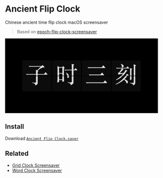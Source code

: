 # Ancient Flip Clock

Chinese ancient time flip clock macOS screensaver

> Based on [epoch-flip-clock-screensaver](https://github.com/chrstphrknwtn/epoch-flip-clock-screensaver)

![Ancient Flip Clock Screenshot](./ancientFlipClock.png)


## Install
Download [`Ancient Flip Clock.saver`](/KusStar/ancient-flip-clock-screensaver/releases/download/ancient/Epoch.Flip.Clock.saver.zip)

## Related
- [Grid Clock Screensaver](https://github.com/chrstphrknwtn/grid-clock-screensaver)
- [Word Clock Screensaver](https://github.com/chrstphrknwtn/word-clock-screensaver)

